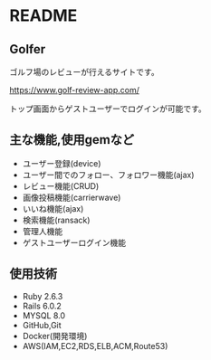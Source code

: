 # README

## Golfer

ゴルフ場のレビューが行えるサイトです。

https://www.golf-review-app.com/  

トップ画面からゲストユーザーでログインが可能です。

## 主な機能,使用gemなど

- ユーザー登録(device)
- ユーザー間でのフォロー、フォロワー機能(ajax)
- レビュー機能(CRUD)
- 画像投稿機能(carrierwave)
- いいね機能(ajax)
- 検索機能(ransack)
- 管理人機能
- ゲストユーザーログイン機能

## 使用技術

- Ruby 2.6.3
- Rails 6.0.2
- MYSQL 8.0
- GitHub,Git
- Docker(開発環境)
- AWS(IAM,EC2,RDS,ELB,ACM,Route53)
